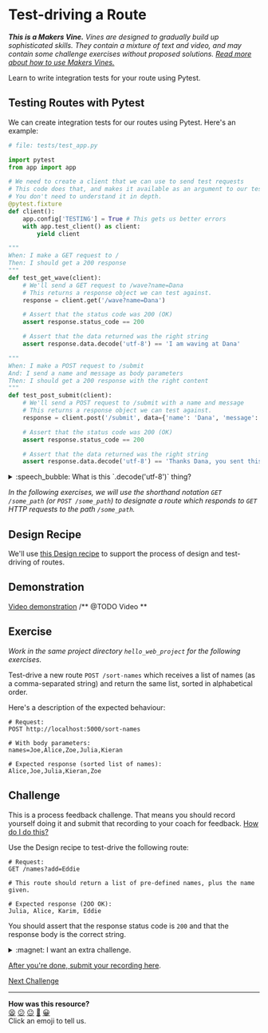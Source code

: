 # Test-driving a Route

_**This is a Makers Vine.** Vines are designed to gradually build up sophisticated skills. They contain a mixture of text and video, and may contain some challenge exercises without proposed solutions. [Read more about how to use Makers
Vines.](https://github.com/makersacademy/course/blob/main/labels/vines.md)_

Learn to write integration tests for your route using Pytest.

## Testing Routes with Pytest

We can create integration tests for our routes using Pytest. Here's an example:

```python
# file: tests/test_app.py

import pytest
from app import app

# We need to create a client that we can use to send test requests
# This code does that, and makes it available as an argument to our test methods
# You don't need to understand it in depth.
@pytest.fixture
def client():
    app.config['TESTING'] = True # This gets us better errors
    with app.test_client() as client:
        yield client

"""
When: I make a GET request to /
Then: I should get a 200 response
"""
def test_get_wave(client):
    # We'll send a GET request to /wave?name=Dana
    # This returns a response object we can test against.
    response = client.get('/wave?name=Dana')

    # Assert that the status code was 200 (OK)
    assert response.status_code == 200

    # Assert that the data returned was the right string
    assert response.data.decode('utf-8') == 'I am waving at Dana'

"""
When: I make a POST request to /submit
And: I send a name and message as body parameters
Then: I should get a 200 response with the right content
"""
def test_post_submit(client):
    # We'll send a POST request to /submit with a name and message
    # This returns a response object we can test against.
    response = client.post('/submit', data={'name': 'Dana', 'message': 'Hello'})

    # Assert that the status code was 200 (OK)
    assert response.status_code == 200

    # Assert that the data returned was the right string
    assert response.data.decode('utf-8') == 'Thanks Dana, you sent this message: "Hello"'
```

<details>
    <summary>:speech_bubble: What is this `.decode('utf-8')` thing?</summary>

    ---

    A HTTP server might send all kinds of things back in a response. We're sending text, but it might also send an image, a video file, or your favourite music track!

    This `decode('utf-8')` call decodes the response data as what we know it is — a string. UTF-8 is a way that string data is represented in a computer.

    ---

</details>

_In the following exercises, we will use the shorthand notation `GET /some_path` (or `POST /some_path`) to designate a route which responds to `GET` HTTP requests to the path `/some_path`._

## Design Recipe

We'll use [this Design recipe](../resources/flask_route_design_recipe_template.md) to support the process of design and test-driving of routes.

## Demonstration

[Video demonstration](https://www.youtube.com/watch?v=NwKBtzkZrJo) /** @TODO Video **

## Exercise

_Work in the same project directory `hello_web_project` for the following exercises._


Test-drive a new route `POST /sort-names` which receives a list of names (as a comma-separated string) and return the same list, sorted in alphabetical order.

Here's a description of the expected behaviour:

```
# Request:
POST http://localhost:5000/sort-names

# With body parameters:
names=Joe,Alice,Zoe,Julia,Kieran

# Expected response (sorted list of names):
Alice,Joe,Julia,Kieran,Zoe
```

## Challenge

This is a process feedback challenge. That means you should record yourself doing it and
submit that recording to your coach for feedback. [How do I do
this?](https://github.com/makersacademy/golden-square-in-python/blob/main/pills/process_feedback_challenges.md)

Use the Design recipe to test-drive the following route:

```
# Request:
GET /names?add=Eddie

# This route should return a list of pre-defined names, plus the name given.

# Expected response (2OO OK):
Julia, Alice, Karim, Eddie
```

You should assert that the response status code is `200` and that the response body is the correct string.

<details>
  <summary>:magnet: I want an extra challenge.</summary>

  ---

  For an extra challenge, add multiple names and sort them alphabetically.

  ```
  # Request:
  GET /names?add=Eddie,Leo

  # Expected response (2OO OK):
  Alice, Eddie, Julia, Karim, Leo
  ```

  ---
</details>


[After you're done, submit your recording here](https://airtable.com/shrNFgNkPWr3d63Db?prefill_Item=web_as01).



[Next Challenge](04_test_driving_route_with_database.md)

<!-- BEGIN GENERATED SECTION DO NOT EDIT -->

---

**How was this resource?**  
[😫](https://airtable.com/shrUJ3t7KLMqVRFKR?prefill_Repository=makersacademy%2Fweb-applications-in-python&prefill_File=challenges%2F03_test_driving_a_route.md&prefill_Sentiment=😫) [😕](https://airtable.com/shrUJ3t7KLMqVRFKR?prefill_Repository=makersacademy%2Fweb-applications-in-python&prefill_File=challenges%2F03_test_driving_a_route.md&prefill_Sentiment=😕) [😐](https://airtable.com/shrUJ3t7KLMqVRFKR?prefill_Repository=makersacademy%2Fweb-applications-in-python&prefill_File=challenges%2F03_test_driving_a_route.md&prefill_Sentiment=😐) [🙂](https://airtable.com/shrUJ3t7KLMqVRFKR?prefill_Repository=makersacademy%2Fweb-applications-in-python&prefill_File=challenges%2F03_test_driving_a_route.md&prefill_Sentiment=🙂) [😀](https://airtable.com/shrUJ3t7KLMqVRFKR?prefill_Repository=makersacademy%2Fweb-applications-in-python&prefill_File=challenges%2F03_test_driving_a_route.md&prefill_Sentiment=😀)  
Click an emoji to tell us.

<!-- END GENERATED SECTION DO NOT EDIT -->
